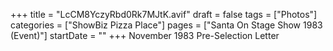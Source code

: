 +++
title = "LcCM8YczyRbd0Rk7MJtK.avif"
draft = false
tags = ["Photos"]
categories = ["ShowBiz Pizza Place"]
pages = ["Santa On Stage Show 1983 (Event)"]
startDate = ""
+++
November 1983 Pre-Selection Letter
